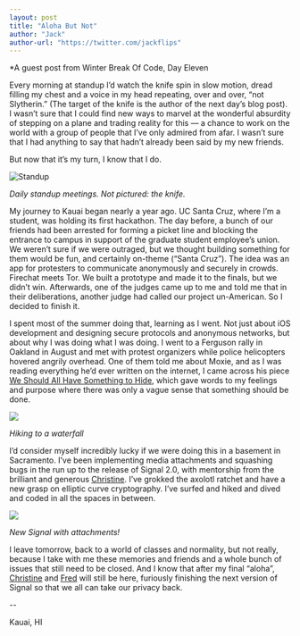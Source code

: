 ```yaml
---
layout: post
title: "Aloha But Not"
author: "Jack"
author-url: "https://twitter.com/jackflips"
---
```


*A guest post from Winter Break Of Code, Day Eleven

Every morning at standup I’d watch the knife spin in slow motion, dread filling my chest and
a voice in my head repeating, over and over, “not Slytherin.” (The target of the knife is the
author of the next day’s blog post). I wasn’t sure that I could find new ways to marvel at
the wonderful absurdity of stepping on a plane and trading reality for this — a chance to
work on the world with a group of people that I’ve only admired from afar. I wasn’t sure
that I had anything to say that hadn’t already been said by my new friends.

<!--more-->

But now that it’s my turn, I know that I do. 

<img src="/blog/images/wboc-standup.jpg" class="nice" alt="Standup"/>

*Daily standup meetings. Not pictured: the knife.*

My journey to Kauai began nearly a year ago. UC Santa Cruz, where I’m a student, was holding
its first hackathon. The day before, a bunch of our friends had been arrested for forming
a picket line and blocking the entrance to campus in support of the graduate student employee’s
union. We weren’t sure if we were outraged, but we thought building something for them would
be fun, and certainly on-theme (“Santa Cruz”). The idea was an app for protesters to communicate
anonymously and securely in crowds. Firechat meets Tor. We built a prototype and made it to the
finals, but we didn’t win. Afterwards, one of the judges came up to me and told me that in their
deliberations, another judge had called our project un-American. So I decided to finish it.

I spent most of the summer doing that, learning as I went. Not just about iOS development and
designing secure protocols and anonymous networks, but about why I was doing what I was doing.
I went to a Ferguson rally in Oakland in August and met with protest organizers while police
helicopters hovered angrily overhead. One of them told me about Moxie, and as I was reading
everything he’d ever written on the internet, I came across his piece
[We Should All Have Something to Hide](http://www.thoughtcrime.org/blog/we-should-all-have-something-to-hide/),
which gave words to my feelings and purpose where there was only a vague sense that something
should be done. 

<img src="/blog/images/wboc-hike-heli.jpg" class="nice"/>

*Hiking to a waterfall*

I’d consider myself incredibly lucky if we were doing this in a basement in Sacramento. I’ve been
implementing media attachments and squashing bugs in the run up to the release of Signal 2.0,
with mentorship from the brilliant and generous [Christine](https://twitter.com/corbettt). I’ve
grokked the axolotl ratchet and have a new grasp on elliptic curve cryptography. I’ve surfed and
hiked and dived and coded in all the spaces in between.

<img src="/blog/images/wboc-jack-signal.jpg" class="nice"/>

*New Signal with attachments!*

I leave tomorrow, back to a world of classes and normality, but not really, because I take with
me these memories and friends and a whole bunch of issues that still need to be closed.  And I
know that after my final “aloha”, [Christine](https://twitter.com/corbett) and [Fred](https://twitter.com/FredericJacobs)
will still be here, furiously finishing the next version of Signal so that we all can take our privacy back.

--  

Kauai, HI
